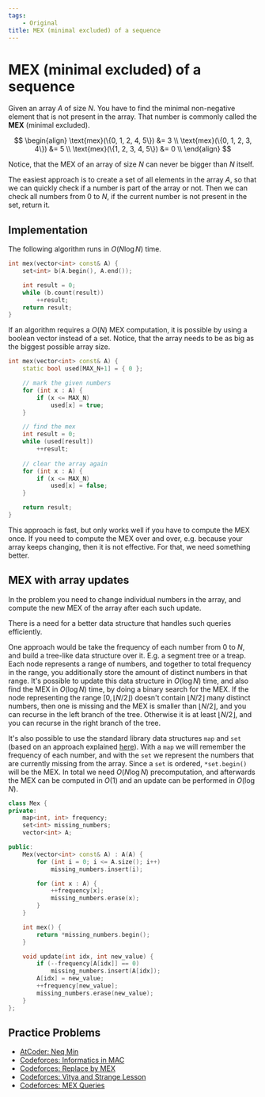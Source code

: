 ```yaml
---
tags:
    - Original
title: MEX (minimal excluded) of a sequence
---
```

# MEX (minimal excluded) of a sequence

Given an array $A$ of size $N$. You have to find the minimal non-negative element that is not present in the array. That number is commonly called the **MEX** (minimal excluded).

$$
\begin{align}
\text{mex}(\{0, 1, 2, 4, 5\}) &= 3 \\
\text{mex}(\{0, 1, 2, 3, 4\}) &= 5 \\
\text{mex}(\{1, 2, 3, 4, 5\}) &= 0 \\
\end{align}
$$

Notice, that the MEX of an array of size $N$ can never be bigger than $N$ itself.

The easiest approach is to create a set of all elements in the array $A$, so that we can quickly check if a number is part of the array or not.
Then we can check all numbers from $0$ to $N$, if the current number is not present in the set, return it.

## Implementation

The following algorithm runs in $O(N \log N)$ time.

```{.cpp file=mex_simple}
int mex(vector<int> const& A) {
    set<int> b(A.begin(), A.end());

    int result = 0;
    while (b.count(result))
        ++result;
    return result;
}
```

If an algorithm requires a $O(N)$ MEX computation, it is possible by using a boolean vector instead of a set.
Notice, that the array needs to be as big as the biggest possible array size.


```{.cpp file=mex_linear}
int mex(vector<int> const& A) {
    static bool used[MAX_N+1] = { 0 };

    // mark the given numbers
    for (int x : A) {
        if (x <= MAX_N)
            used[x] = true;
    }

    // find the mex
    int result = 0;
    while (used[result])
        ++result;
 
    // clear the array again
    for (int x : A) {
        if (x <= MAX_N)
            used[x] = false;
    }

    return result;
}
```

This approach is fast, but only works well if you have to compute the MEX once.
If you need to compute the MEX over and over, e.g. because your array keeps changing, then it is not effective.
For that, we need something better.

## MEX with array updates

In the problem you need to change individual numbers in the array, and compute the new MEX of the array after each such update.

There is a need for a better data structure that handles such queries efficiently.

One approach would be take the frequency of each number from $0$ to $N$, and build a tree-like data structure over it.
E.g. a segment tree or a treap.
Each node represents a range of numbers, and together to total frequency in the range, you additionally store the amount of distinct numbers in that range.
It's possible to update this data structure in $O(\log N)$ time, and also find the MEX in $O(\log N)$ time, by doing a binary search for the MEX.
If the node representing the range $[0, \lfloor N/2 \rfloor)$ doesn't contain $\lfloor N/2 \rfloor$ many distinct numbers, then one is missing and the MEX is smaller than $\lfloor N/2 \rfloor$, and you can recurse in the left branch of the tree. Otherwise it is at least $\lfloor N/2 \rfloor$, and you can recurse in the right branch of the tree.

It's also possible to use the standard library data structures `map` and `set` (based on an approach explained [here](https://codeforces.com/blog/entry/81287?#comment-677837)).
With a `map` we will remember the frequency of each number, and with the `set` we represent the numbers that are currently missing from the array.
Since a `set` is ordered, `*set.begin()` will be the MEX.
In total we need $O(N \log N)$ precomputation, and afterwards the MEX can be computed in $O(1)$ and an update can be performed in $O(\log N)$.

```{.cpp file=mex_updates}
class Mex {
private:
    map<int, int> frequency;
    set<int> missing_numbers;
    vector<int> A;

public:
    Mex(vector<int> const& A) : A(A) {
        for (int i = 0; i <= A.size(); i++)
            missing_numbers.insert(i);

        for (int x : A) {
            ++frequency[x];
            missing_numbers.erase(x);
        }
    }

    int mex() {
        return *missing_numbers.begin();
    }

    void update(int idx, int new_value) {
        if (--frequency[A[idx]] == 0)
            missing_numbers.insert(A[idx]);
        A[idx] = new_value;
        ++frequency[new_value];
        missing_numbers.erase(new_value);
    }
};
```

## Practice Problems

- [AtCoder: Neq Min](https://atcoder.jp/contests/hhkb2020/tasks/hhkb2020_c)
- [Codeforces: Informatics in MAC](https://codeforces.com/contest/1935/problem/B)
- [Codeforces: Replace by MEX](https://codeforces.com/contest/1375/problem/D)
- [Codeforces: Vitya and Strange Lesson](https://codeforces.com/problemset/problem/842/D)
- [Codeforces: MEX Queries](https://codeforces.com/contest/817/problem/F)

